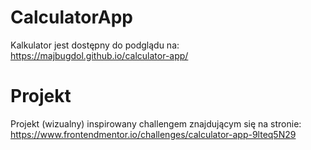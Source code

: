 # CalculatorApp

Kalkulator jest dostępny do podglądu na: https://majbugdol.github.io/calculator-app/

# Projekt

Projekt (wizualny) inspirowany challengem znajdującym się na stronie: https://www.frontendmentor.io/challenges/calculator-app-9lteq5N29
